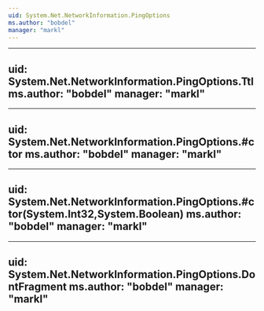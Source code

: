 ```yaml
---
uid: System.Net.NetworkInformation.PingOptions
ms.author: "bobdel"
manager: "markl"
---
```


---
uid: System.Net.NetworkInformation.PingOptions.Ttl
ms.author: "bobdel"
manager: "markl"
---

---
uid: System.Net.NetworkInformation.PingOptions.#ctor
ms.author: "bobdel"
manager: "markl"
---

---
uid: System.Net.NetworkInformation.PingOptions.#ctor(System.Int32,System.Boolean)
ms.author: "bobdel"
manager: "markl"
---

---
uid: System.Net.NetworkInformation.PingOptions.DontFragment
ms.author: "bobdel"
manager: "markl"
---

